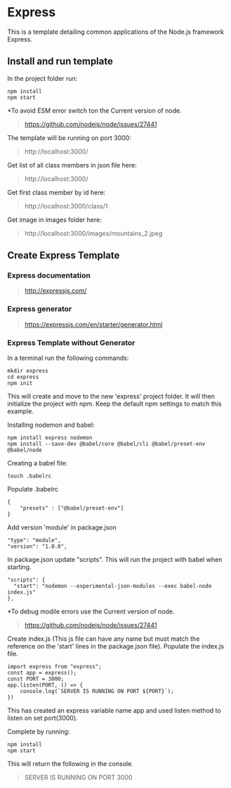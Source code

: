 # Express
This is a template detailing common applications of the Node.js framework Express.

## Install and run template

In the project folder run:
```
npm install
npm start
```
*To avoid ESM error switch ton the Current version of node.

> https://github.com/nodejs/node/issues/27441

The template will be running on port 3000:

> http://localhost:3000/

Get list of all class members in json file here:

> http://localhost:3000/

Get first class member by id here:

> http://localhost:3000/class/1

Get image in images folder here:

> http://localhost:3000/images/mountains_2.jpeg

## Create Express Template

### Express documentation

> http://expressjs.com/

### Express generator

> https://expressjs.com/en/starter/generator.html

### Express Template without Generator 
In a terminal run the following commands:
```
mkdir express
cd express
npm init
```
This will create and move to the new 'express' project folder. It will then initialize the project with npm. Keep the default npm settings to match this example.

Installing nodemon and babel:
```
npm install express nodemon
npm install --save-dev @babel/core @babel/cli @babel/preset-env @babel/node
```

Creating a babel file:
```
touch .babelrc 
```
Populate .babelrc
```
{
    "presets" : ["@babel/preset-env"]
}
```
Add version 'module' in package.json
```
"type": "module",
"version": "1.0.0",
```

In package.json update "scripts". This will run the project with babel when starting.
```
"scripts": {
  "start": "nodemon --experimental-json-modules --exec babel-node index.js"
},
```
*To debug modile errors use the Current version of node.

> https://github.com/nodejs/node/issues/27441

Create index.js (This js file can have any name but must match the reference on the 'start' lines in the package.json file).
Populate the index.js file. 
```
import express from "express";
const app = express();
const PORT = 3000;
app.listen(PORT, () => {
    console.log(`SERVER IS RUNNING ON PORT ${PORT}`);
})
```
This has created an express variable name app and used listen method to listen on set port(3000).

Complete by running:
```
npm install
npm start
```

This will return the following in the console. 

> SERVER IS RUNNING ON PORT 3000